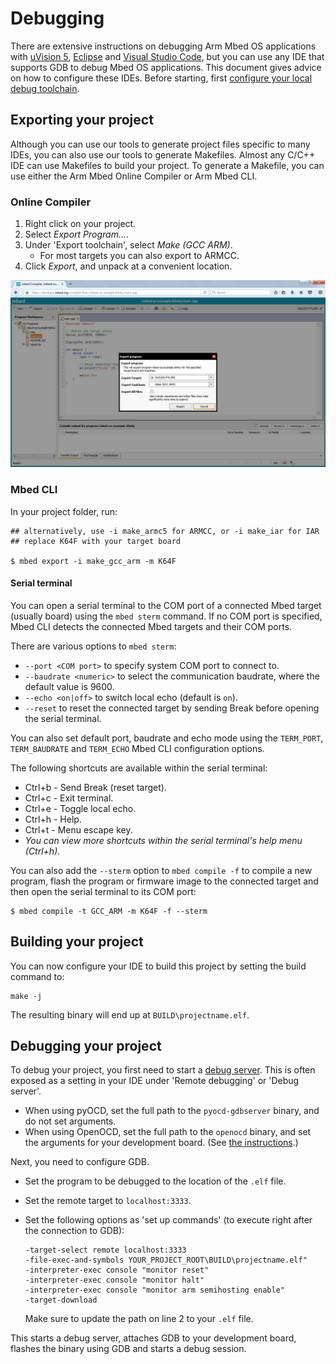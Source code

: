 # Debugging

There are extensive instructions on debugging Arm Mbed OS applications with [uVision 5](../debug-test/keil-uvision.html), [Eclipse](../debug-test/third-party-tools.html) and [Visual Studio Code](../debug-test/visual-studio-code.html), but you can use any IDE that supports GDB to debug Mbed OS applications. This document gives advice on how to configure these IDEs. Before starting, first [configure your local debug toolchain](setting-up-a-local-debug-toolchain.html).

## Exporting your project

Although you can use our tools to generate project files specific to many IDEs, you can also use our tools to generate Makefiles. Almost any C/C++ IDE can use Makefiles to build your project. To generate a Makefile, you can use either the Arm Mbed Online Compiler or Arm Mbed CLI.

### Online Compiler

1. Right click on your project.
1. Select *Export Program...*.
1. Under 'Export toolchain', select *Make (GCC ARM)*.
    * For most targets you can also export to ARMCC.
1. Click *Export*, and unpack at a convenient location.

![Exporting to Make](../../images/other_ides1.png)

### Mbed CLI

In your project folder, run:

```
## alternatively, use -i make_armc5 for ARMCC, or -i make_iar for IAR
## replace K64F with your target board

$ mbed export -i make_gcc_arm -m K64F
```

#### Serial terminal

You can open a serial terminal to the COM port of a connected Mbed target (usually board) using the `mbed sterm` command. If no COM port is specified, Mbed CLI detects the connected Mbed targets and their COM ports.

There are various options to `mbed sterm`:

- `--port <COM port>` to specify system COM port to connect to.
- `--baudrate <numeric>` to select the communication baudrate, where the default value is 9600.
- `--echo <on|off>` to switch local echo (default is `on`).
- `--reset` to reset the connected target by sending Break before opening the serial terminal.

You can also set default port, baudrate and echo mode using the `TERM_PORT`, `TERM_BAUDRATE` and `TERM_ECHO` Mbed CLI configuration options.

The following shortcuts are available within the serial terminal:

- Ctrl+b - Send Break (reset target).
- Ctrl+c - Exit terminal.
- Ctrl+e - Toggle local echo.
- Ctrl+h - Help.
- Ctrl+t - Menu escape key.
- _You can view more shortcuts within the serial terminal's help menu (Ctrl+h)._

You can also add the `--sterm` option to `mbed compile -f` to compile a new program, flash the program or firmware image to the connected target and then open the serial terminal to its COM port:

```
$ mbed compile -t GCC_ARM -m K64F -f --sterm
```

## Building your project

You can now configure your IDE to build this project by setting the build command to:

```
make -j
```

The resulting binary will end up at `BUILD\projectname.elf`.

## Debugging your project

To debug your project, you first need to start a [debug server](setting-up-a-local-debug-toolchain.html#running-a-debug-server). This is often exposed as a setting in your IDE under 'Remote debugging' or 'Debug server'.

- When using pyOCD, set the full path to the `pyocd-gdbserver` binary, and do not set arguments.
- When using OpenOCD, set the full path to the `openocd` binary, and set the arguments for your development board. (See [the instructions](setting-up-a-local-debug-toolchain.html#openocd).)

Next, you need to configure GDB.

- Set the program to be debugged to the location of the `.elf` file.
- Set the remote target to `localhost:3333`.
- Set the following options as 'set up commands' (to execute right after the connection to GDB):

    ```
    -target-select remote localhost:3333
    -file-exec-and-symbols YOUR_PROJECT_ROOT\BUILD\projectname.elf"
    -interpreter-exec console "monitor reset"
    -interpreter-exec console "monitor halt"
    -interpreter-exec console "monitor arm semihosting enable"
    -target-download
    ```

   Make sure to update the path on line 2 to your `.elf` file.

This starts a debug server, attaches GDB to your development board, flashes the binary using GDB and starts a debug session.
